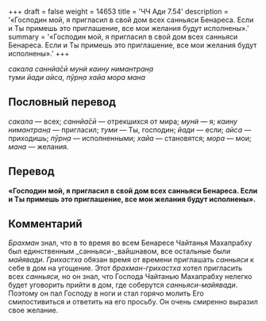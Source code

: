 +++
draft = false
weight = 14653
title = 'ЧЧ Ади 7.54'
description = '«Господин мой, я пригласил в свой дом всех санньяси Бенареса. Если и Ты примешь это приглашение, все мои желания будут исполнены».'
summary = '«Господин мой, я пригласил в свой дом всех санньяси Бенареса. Если и Ты примешь это приглашение, все мои желания будут исполнены».'
+++

_сакала саннйа̄сӣ мун̃и каину нимантран̣а  
туми йади а̄иса, пӯрн̣а хайа мора мана_

## Пословный перевод

_сакала_ — всех; _саннйа̄сӣ_ — отрекшихся от мира; _мун̃и_ — я; _каину_ _нимантран̣а_ — пригласил; _туми_ — Ты, господин; _йади_ — если; _а̄иса_ — приходишь; _пӯрн̣а_ — исполненными; _хайа_ — становятся; _мора_ — мои; _мана_ — желания.

## Перевод

**«Господин мой, я пригласил в свой дом всех санньяси Бенареса. Если и Ты примешь это приглашение, все мои желания будут исполнены».**

## Комментарий

_Брахман_ знал, что в то время во всем Бенаресе Чайтанья Махапрабху был единственным _санньяси-_вайшнавом, все остальные были _майявади_. _Грихастха_ обязан время от времени приглашать _санньяси_ к себе в дом на угощение. Этот _брахман-грихастха_ хотел пригласить всех _санньяси,_ но он знал, что Господа Чайтанью Махапрабху нелегко будет уговорить прийти в дом, где соберутся _санньяси-майявади_. Поэтому он пал Господу в ноги и стал горячо молить Его смилостивиться и ответить на его просьбу. Он очень смиренно выразил свое желание.
